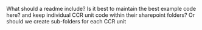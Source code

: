 What should a readme include?
Is it best to maintain the best example code here? and keep individual CCR unit code within their sharepoint folders?
Or should we create sub-folders for each CCR unit
